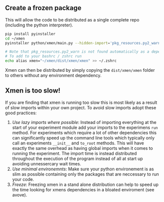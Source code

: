 ## Create a frozen package
This will allow the code to be distributed as a single complete repo (including the python interpreter).

```bash
pip install pyinstaller
cd ~/xmen
pyinstaller python/xmen/main.py --hidden-import='pkg_resources.py2_warn' --name xmen

# Note that pkg_resources.py2_warn is not found automatically as a dependency
# To add to your bashrc / zshrc run
echo alias xmen="~/xmen/dist/xmen/xmen" >> ~/.zshrc
```

Xmen can then be distributed by simply copying the `dist/xmen/xmen` folder
to others without any environment dependency.

## Xmen is too slow!
If you are finding that xmen is running too slow this is most
likely as a result of slow imports within your own project.
To avoid slow imports adopt these good practices:

1. *Use lazy imports where possible*: Instead of importing 
  everything at the start of your experiment module
  add your imports to the experimens `run` method. For experiments which
  require a lot of other dependencies this can significantly
  speed up the command line tools which typically only call
  an experiments `__init__` and `to_root` methods.
  This will have exactly the same overhead
  as having global imports when it comes to running the
  experiment. The import time is instead distributed
  throughout the execution of the program instead of 
  all at start up avoiding unnessercary wait times.
2. *Use minimal environemnts*: Make sure your python
  environement is as slim as possible containing only 
  the packages that are neccessary to run your code.
3. *Freeze*: Freezing xmen in a stand alone distribution
  can help to speed up the time looking for xmens dependencies
  in a bloated enviroment (see avove).
